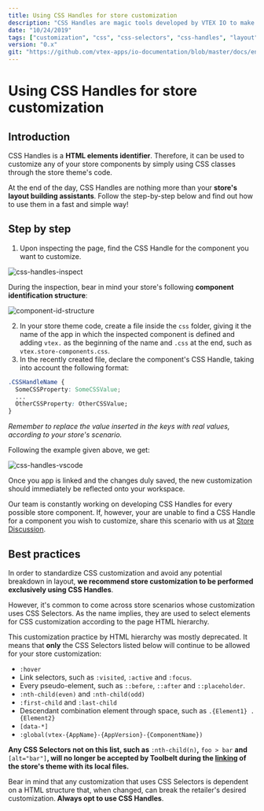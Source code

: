 ```yaml
---
title: Using CSS Handles for store customization
description: "CSS Handles are magic tools developed by VTEX IO to make it easier to customize components using CSS. Have a look at this recipe for more on how to identify and apply CSS Handles to your store, without the need for HTML CSS selectors"
date: "10/24/2019"
tags: ["customization", "css", "css-selectors", "css-handles", "layout"]
version: "0.x"
git: "https://github.com/vtex-apps/io-documentation/blob/master/docs/en/Recipes/style/using-css-handles-for-store-customization.md"
---
```


# Using CSS Handles for store customization

## Introduction

CSS Handles is a **HTML elements identifier**. Therefore, it can be used to customize any of your store components by simply using CSS classes through the store theme's code.

At the end of the day, CSS Handles are nothing more than your **store's layout building assistants**. Follow the step-by-step below and find out how to use them in a fast and simple way!

## Step by step

1. Upon inspecting the page, find the CSS Handle for the component you want to customize.

![css-handles-inspect](https://user-images.githubusercontent.com/52087100/67318146-79cfef00-f4e1-11e9-8c63-56cae3c6d593.png)

During the inspection, bear in mind your store's following **component identification structure**:

![component-id-structure](https://user-images.githubusercontent.com/52087100/67318281-adab1480-f4e1-11e9-9c8f-c20b8f0647ec.png)

2. In your store theme code, create a file inside the `css` folder, giving it the name of the app in which the inspected component is defined and adding `vtex.` as the beginning of the name and `.css` at the end, such as `vtex.store-components.css`.
3. In the recently created file, declare the component's CSS Handle, taking into account the following format:

```css
.CSSHandleName {
  SomeCSSProperty: SomeCSSValue;
  ...
  OtherCSSProperty: OtherCSSValue;
}
```

_Remember to replace the value inserted in the keys with real values, according to your store's scenario._

Following the example given above, we get:

![css-handles-vscode](https://user-images.githubusercontent.com/52087100/67318352-c287a800-f4e1-11e9-921c-ec3ed3b681f1.png)

Once you app is linked and the changes duly saved, the new customization should immediately be reflected onto your workspace.

<div class="alert alert-info">
Our team is constantly working on developing CSS Handles for every possible store component. If, however, your are unable to find a CSS Handle for a component you wish to customize, share this scenario with us at <a href="https://github.com/vtex-apps/store-discussion">Store Discussion</a>.
</div>

## Best practices

In order to standardize CSS customization and avoid any potential breakdown in layout, **we recommend store customization to be performed exclusively using CSS Handles**.

However, it's common to come across store scenarios whose customization uses CSS Selectors. As the name implies, they are used to select elements for CSS customization according to the page HTML hierarchy.

This customization practice by HTML hierarchy was mostly deprecated. It means that **only** the CSS Selectors listed below will continue to be allowed for your store customization:

- `:hover`
- Link selectors, such as `:visited`, `:active` and `:focus`.
- Every pseudo-element, such as  `::before`, `::after` and `::placeholder`.
- `:nth-child(even)` and `:nth-child(odd)`
- `:first-child` and `:last-child`
- Descendant combination element through space, such as `.{Element1} .{Element2}`
- `[data-*]`
- `:global(vtex-{AppName}-{AppVersion}-{ComponentName})`

**Any CSS Selectors not on this list, such as** `:nth-child(n)`**,** `foo > bar` **and** `[alt="bar"]`**, will no longer be accepted by Toolbelt during the [linking](https://vtex.io/docs/recipes/store/linking-an-app) of the store's theme with its local files.**

<div class="alert alert-warning">
Bear in mind that any customization that uses CSS Selectors is dependent on a HTML structure that, when changed, can break the retailer's desired customization.<strong> Always opt to use CSS Handles</strong>.
</div>
